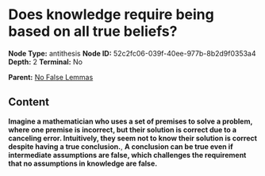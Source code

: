 # Does knowledge require being based on all true beliefs?

**Node Type:** antithesis
**Node ID:** 52c2fc06-039f-40ee-977b-8b2d9f0353a4
**Depth:** 2
**Terminal:** No

**Parent:** [No False Lemmas](no-false-lemmas.md)

## Content

**Imagine a mathematician who uses a set of premises to solve a problem, where one premise is incorrect, but their solution is correct due to a canceling error. Intuitively, they seem not to know their solution is correct despite having a true conclusion.**, **A conclusion can be true even if intermediate assumptions are false, which challenges the requirement that no assumptions in knowledge are false.**
